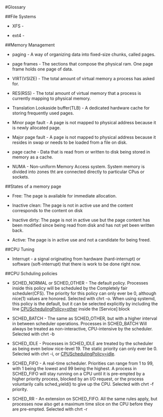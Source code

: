 #Glossary


##File Systems

* XFS - 

* ext4 -

##Memory Management

* paging - A way of organizing data into fixed-size chunks, called pages.

* page frames - The sections that compose the physical ram. One page frame holds one page of data.

* VIRT(VSIZE) - The total amount of virtual memory a process has asked for.

* RES(RSS) - The total amount of virtual memory that a process is currently mapping to physical memory. 

* Translation Lookaside buffer(TLB) - A dedicated hardware cache for storing frequently used pages.

* Minor page fault - A page is not mapped to physical address because it is newly allocated page. 

* Major page fault - A page is not mapped to physical address because it resides in swap or needs to be loaded from a file on disk. 

* page cache - Data that is read from or written to disk being stored in memory as a cache.

* NUMA - Non-uniform Memory Access system. System memory is divided into zones tht are connected directly to particular CPus or sockets.

##States of a memory page

* Free: The page is available for immediate allocation.

* Inactive clean: The page is not in active use and the content corresponds to the content on disk

* Inactive dirty: The page is not in active use but the page content has been modified since being read from disk and has not yet been written back.

* Active: The page is in active use and not a candidate for being freed.


##CPU Tuning

* Interrupt - a signal originating from hardware (hard-interrupt) or software (soft-interrupt) that there is work to be done right now.

##CPU Schduling policies

* SCHED_NORMAL or SCHED_OTHER - The default policy. Processes inside this policy will be scheduled by the Completely fair scheduler(CFS). The priority for this policy can only ever be 0, although nice(1) values are honored. Selected with chrt -o. When using systemd, this policy is the default, but it can be selected explicitly by including the line [CPUSchedulingPolicy=other](https://github.com/elextro/RHCA-Performance-Study-Guide/blob/master/tunables.md#drop-in-tunables) inside the [Service] block

* SCHED_BATCH - The same as SCHED_OTHER, but with a higher interval in between scheduler operations. Processes in SCHED_BATCH Will always be treated as non-interactive, CPU-intensive by the scheduler. Selected with chrt -b

* SCHED_IDLE - Processes in SCHED_IDLE are treated by the scheduler as being even below nice-level 19. The static priority can only ever be 0. Selected with chrt -i, or [CPUSchedulingPolicy=idle](https://github.com/elextro/RHCA-Performance-Study-Guide/blob/master/tunables.md#drop-in-tunables).

* SCHED_FIFO - A real-time scheduler. Priorities can range from 1 to 99, with 1 being the lowest and 99 being the highest. A process in SCHED_FIFO will stay running on a CPU until it is pre-empted by a higher priority process, blocked by an I/O request, or the process voluntarily calls sched_yield() to give up the CPU. Selected with chrt -f priority.

* SCHED_RR - An extension on SCHED_FIFO. All the same rules apply, but processes now also get a maximum time slice on the CPU before they are pre-empted. Selected with chrt -r
